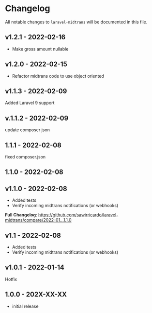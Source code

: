 # Changelog

All notable changes to `laravel-midtrans` will be documented in this file.

## v1.2.1 - 2022-02-16

- Make gross amount nullable

## v1.2.0 - 2022-02-15

- Refactor midtrans code to use object oriented

## v1.1.3 - 2022-02-09

Added Laravel 9 support

## v.1.1.2 - 2022-02-09

update composer json

## 1.1.1 - 2022-02-08

fixed composer.json

## 1.1.0 - 2022-02-08

## v1.1.0 - 2022-02-08

- Added tests
- Verify incoming midtrans notifications (or webhooks)

**Full Changelog**: https://github.com/sawirricardo/laravel-midtrans/compare/2022-01...1.1.0

## v1.1 - 2022-02-08

- Added tests
- Verify incoming midtrans notifications (or webhooks)

## v1.0.1 - 2022-01-14

Hotfix

## 1.0.0 - 202X-XX-XX

- initial release
